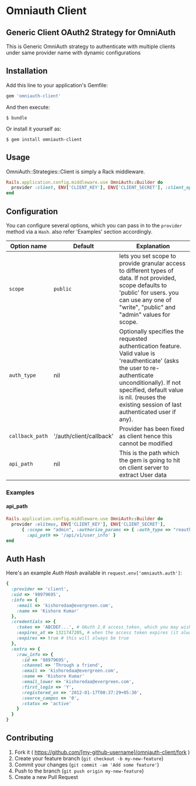 # Omniauth Client


## Generic Client OAuth2 Strategy for OmniAuth

This is Generic OmniAuth strategy to authenticate with multiple clients under same provider name with dynamic configurations

## Installation

Add this line to your application's Gemfile:

```ruby
gem 'omniauth-client'
```

And then execute:

    $ bundle

Or install it yourself as:

    $ gem install omniauth-client

## Usage

OmniAuth::Strategies::Client is simply a Rack middleware.


```ruby
Rails.application.config.middleware.use OmniAuth::Builder do
  provider :client, ENV['CLIENT_KEY'], ENV['CLIENT_SECRET'], :client_options => { :site => CLIENT_OPTIONS['site'] }, :api_path => CLIENT_OPTIONS['api_path']
end
```

## Configuration

You can configure several options, which you can pass in to the `provider` method via a `Hash`. also refer 'Examples' section accordingly.

Option name | Default | Explanation
--- | --- | ---
`scope` | `public` | lets you set scope to provide granular access to different types of data. If not provided, scope defaults to 'public' for users. you can use any one of "write", "public" and "admin" values for scope.
`auth_type` | nil | Optionally specifies the requested authentication feature. Valid value is 'reauthenticate' (asks the user to re-authenticate unconditionally). If not specified, default value is nil. (reuses the existing session of last authenticated user if any).
`callback_path` | '/auth/client/callback' | Provider has been fixed as client hence this cannot be modified
`api_path` | nil | This is the path which the gem is going to hit on client server to extract User data

### Examples

#### api_path

```ruby
Rails.application.config.middleware.use OmniAuth::Builder do
  provider :elitmus, ENV['CLIENT_KEY'], ENV['CLIENT_SECRET'],
      { :scope => "admin", :authorize_params => { :auth_type => "reauthenticate" },
        :api_path => '/api/v1/user_info' }
end
```

## Auth Hash

Here's an example *Auth Hash* available in `request.env['omniauth.auth']`:

```ruby
{
  :provider => 'client',
  :uid => '98979695',
  :info => {
    :email => 'kishoredaa@evergreen.com',
    :name => 'Kishore Kumar'
  },
  :credentials => {
    :token => 'ABCDEF...', # OAuth 2.0 access_token, which you may wish to store
    :expires_at => 1321747205, # when the access token expires (it always will)
    :expires => true # this will always be true
  },
  :extra => {
    :raw_info => {
      :id => '98979695',
      :channel => 'Through a friend',
      :email => 'kishoredaa@evergreen.com',
      :name => 'Kishore Kumar'
      :email_lower => 'kishoredaa@evergreen.com',
      :first_login => 'Y',
      :registered_on => '2012-01-17T00:37:29+05:30',
      :source_campus => '0',
      :status => 'active'
    }
  }
}
```


## Contributing

1. Fork it ( https://github.com/[my-github-username]/omniauth-client/fork )
2. Create your feature branch (`git checkout -b my-new-feature`)
3. Commit your changes (`git commit -am 'Add some feature'`)
4. Push to the branch (`git push origin my-new-feature`)
5. Create a new Pull Request
